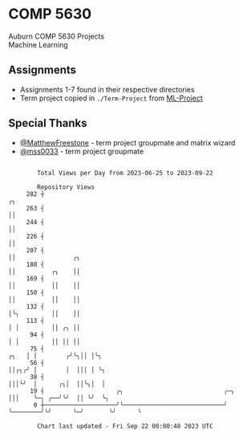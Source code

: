 # COMP 5630
Auburn COMP 5630 Projects  
Machine Learning

## Assignments
- Assignments 1-7 found in their respective directories
- Term project copied in `./Term-Project` from [ML-Project](https://github.com/wumphlett/ML-Project)

## Special Thanks
- [@MatthewFreestone](https://github.com/MatthewFreestone) - term project groupmate and matrix wizard
- [@mss0033](https://github.com/mss0033) - term project groupmate

```

        Total Views per Day from 2023-06-25 to 2023-09-22

        Repository Views
     282 ┼                                                                  ╭╮
     263 ┤                                                                  ││
     244 ┤                                                                  ││
     226 ┤                                                                  ││
     207 ┤                                                                  ││                ╭╮
     188 ┤                                                                  ││          ╭╮    ││
     169 ┤                                                                  ││          ││    ││
     150 ┤                                                                  ││          ││    ││
     132 ┤                                                                  │╰╮         ││    ││
     113 ┤                                                                  │ │         ││ ╭╮ ││
      94 ┤                                                                  │ │         ││ ││ ││
      75 ┤                                                             ╭╮   │ │        ╭╯╰╮││ │╰╮
      56 ┤                                                             ││╭╮╭╯ │        │  │││ │ ╰╮
      38 ┤                                                             │││╰╯  │      ╭╮│  ││╰╮│  │
      19 ┤                    ╭╮                            ╭─╮        │││    ╰─╮ ╭──╯╰╯  ││ ╰╯  ╰╮
       0 ┼────────────────────╯╰────────────────────────────╯ ╰────────╯╰╯      ╰─╯       ╰╯      ╰

        Chart last updated - Fri Sep 22 00:00:48 2023 UTC
        
```
